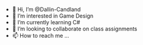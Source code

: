 - 👋 Hi, I’m @Dallin-Candland
- 👀 I’m interested in Game Design
- 🌱 I’m currently learning C#
- 💞️ I’m looking to collaborate on class assignments
- 📫 How to reach me ...

<!---
Dallin-Candland/Dallin-Candland is a ✨ special ✨ repository because its `README.md` (this file) appears on your GitHub profile.
You can click the Preview link to take a look at your changes.
--->
